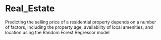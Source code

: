# Real_Estate
Predicting the selling price of a residential property depends on a number of factors, including the property age, availability of local amenities, and location using the Random Forest Regressor model
